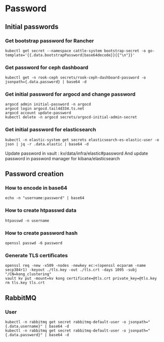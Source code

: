 # Password

## Initial passwords

### Get bootstrap password for Rancher

```
kubectl get secret --namespace cattle-system bootstrap-secret -o go-template='{{.data.bootstrapPassword|base64decode}}{{"\n"}}'
```

### Get password for ceph dashboard

```
kubectl get -n rook-ceph secrets/rook-ceph-dashboard-password -o jsonpath={.data.password} | base64 -d
```

### Get initial password for argocd and change password

```
argocd admin initial-password -n argocd
argocd login argocd.tail4d334.ts.net
argocd account update-password
kubectl delete -n argocd secrets/argocd-initial-admin-secret
```

### Get initial password for elasticsearch

```
kubectl -n elastic-system get secrets elasticsearch-es-elastic-user -o json | jq -r .data.elastic | base64 -d
```

Update password in vault : kv/data/infra/elastic#password
And update password in password manager for kibana/elasticsearch

## Password creation

### How to encode in base64

```
echo -n "username:password" | base64
```

### How to create htpasswd data

```
htpasswd -n username
```

### How to create password hash

```
openssl passwd -6 password
```

### Generate TLS certificates

```
openssl req -new -x509 -nodes -newkey ec:<(openssl ecparam -name secp384r1) -keyout ./tls.key -out ./tls.crt -days 1095 -subj "/CN=kong_clustering"
vault kv put -mount=kv kong certificate=@tls.crt private_key=@tls.key
rm tls.key tls.crt
```

## RabbitMQ

### User

```
kubectl -n rabbitmq get secret rabbitmq-default-user -o jsonpath="{.data.username}" | base64 -d
kubectl -n rabbitmq get secret rabbitmq-default-user -o jsonpath="{.data.password}" | base64 -d
```
